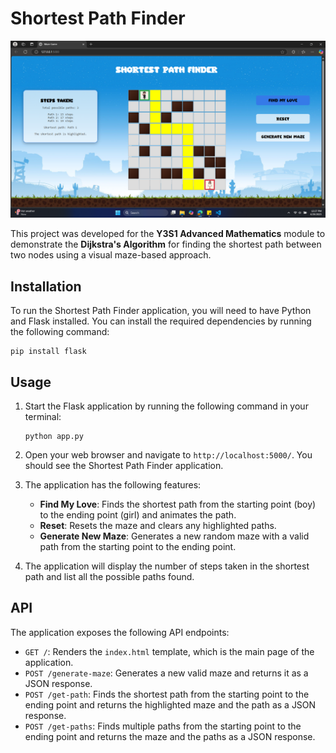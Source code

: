 # Shortest Path Finder

![Maze Game Demo](images/game.png) 

This project was developed for the **Y3S1 Advanced Mathematics** module to demonstrate the **Dijkstra's Algorithm** for finding the shortest path between two nodes using a visual maze-based approach.


## Installation

To run the Shortest Path Finder application, you will need to have Python and Flask installed. You can install the required dependencies by running the following command:

```
pip install flask
```

## Usage

1. Start the Flask application by running the following command in your terminal:

   ```
   python app.py
   ```

2. Open your web browser and navigate to `http://localhost:5000/`. You should see the Shortest Path Finder application.

3. The application has the following features:

   - **Find My Love**: Finds the shortest path from the starting point (boy) to the ending point (girl) and animates the path.
   - **Reset**: Resets the maze and clears any highlighted paths.
   - **Generate New Maze**: Generates a new random maze with a valid path from the starting point to the ending point.

4. The application will display the number of steps taken in the shortest path and list all the possible paths found.

## API

The application exposes the following API endpoints:

- `GET /`: Renders the `index.html` template, which is the main page of the application.
- `POST /generate-maze`: Generates a new valid maze and returns it as a JSON response.
- `POST /get-path`: Finds the shortest path from the starting point to the ending point and returns the highlighted maze and the path as a JSON response.
- `POST /get-paths`: Finds multiple paths from the starting point to the ending point and returns the maze and the paths as a JSON response.

